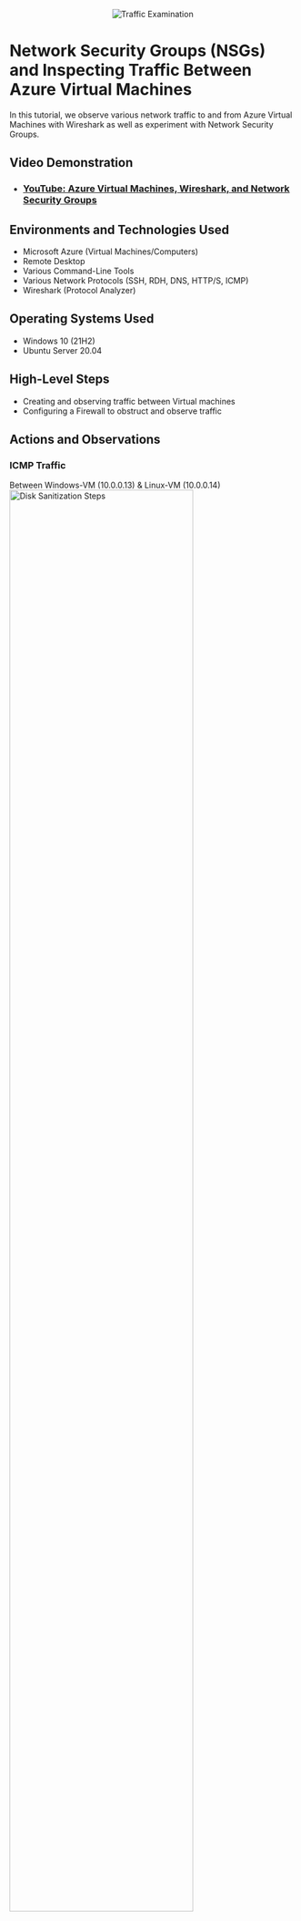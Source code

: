 <p align="center">
<img src="https://i.imgur.com/Ua7udoS.png" alt="Traffic Examination"/>
</p>

<h1>Network Security Groups (NSGs) and Inspecting Traffic Between Azure Virtual Machines</h1>
In this tutorial, we observe various network traffic to and from Azure Virtual Machines with Wireshark as well as experiment with Network Security Groups. <br />


<h2>Video Demonstration</h2>

- ### [YouTube: Azure Virtual Machines, Wireshark, and Network Security Groups](https://www.youtube.com)

<h2>Environments and Technologies Used</h2>

- Microsoft Azure (Virtual Machines/Computers)
- Remote Desktop
- Various Command-Line Tools
- Various Network Protocols (SSH, RDH, DNS, HTTP/S, ICMP)
- Wireshark (Protocol Analyzer)

<h2>Operating Systems Used </h2>

- Windows 10 (21H2)
- Ubuntu Server 20.04

<h2>High-Level Steps</h2>

- Creating and observing traffic between Virtual machines
- Configuring a Firewall to obstruct and observe traffic


<h2>Actions and Observations</h2>

<h3>ICMP Traffic</h3>
<p>
Between Windows-VM (10.0.0.13) & Linux-VM (10.0.0.14)
<img src="https://i.imgur.com/EcamY0x.png" height="80%" width="80%" alt="Disk Sanitization Steps"/>
</p>
ICMP traffic between Windows-VM (10.0.0.13) & Google (10.0.0.14)
<p>
</p>
<img src="https://i.imgur.com/KmzQh6J.png" height="80%" width="80%" alt="Disk Sanitization Steps"/>
<p>

<h3> Stopping ICMP Traffic with a Firewall</h3>
<p>
</p>
Start by initiating a perpetual ping to the Linux-VM (10.0.0.14)
<p>
</p>
<img src="https://i.imgur.com/7SyzPuV.png" height="80%" width="80%" alt="Disk Sanitization Steps"/>
<p></p>
Create a rule that denies ICMP traffic
<p></p>
<img src="https://i.imgur.com/L820qIl.png" height="80%" width="80%" alt="Disk Sanitization Steps"/>
<p></p>

After the rule is created, it stops the flow of the perpetual pings, resulting in the request being timed out and no response being found in Wireshark.
<p></p>
<img src="https://i.imgur.com/YRckMBN.png" height="80%" width="80%" alt="Disk Sanitization Steps"/>
<p></p>
<img src="https://i.imgur.com/3wEDlvc.png" height="80%" width="80%" alt="Disk Sanitization Steps"/>
<p></p>
Get rid of the rule and observe the replies continue
<p></p>
<img src="https://i.imgur.com/iIUzOld.png" height="80%" width="80%" alt="Disk Sanitization Steps"/>
<p></p>

<h3> Observing SSH Traffic </h3>
<p></p>
From the Windows-VM SSH into the Linux-VM, then start typing
<p></p>
<img src="https://i.imgur.com/EwTRUdt.png" height="80%" width="80%" alt="Disk Sanitization Steps"/>

Every single time something is typed while logged in through SSH will transport data
<img src="https://i.imgur.com/uxKEEiD.png" height="80%" width="80%" alt="Disk Sanitization Steps"/>

<h3> Observing DHCP Traffic</h3>
<p></p>

Run the command "ipconfig /renew" on the Windows-VM
<p></p>
<img src="https://i.imgur.com/uxKEEiD.png" height="80%" width="80%" alt="Disk Sanitization Steps"/>
<p></p>
What occurs here is the request to renew the IP, and the Domain Name System acknowledges the request
<p></p>
<h3> Observing DNS Traffic</h3>
<p></p>
Filtering for DNS traffic, nslookup Google & Disney
<img src="https://i.imgur.com/KY5ScbL.png" height="80%" width="80%" alt="Disk Sanitization Steps"/>
<img src="https://i.imgur.com/TgAx7RX.png" height="80%" width="80%" alt="Disk Sanitization Steps"/>
<p></p>
There is a log for each time the Windows VM checks a DNS server for the name until it is eventually found.
<p></p>


